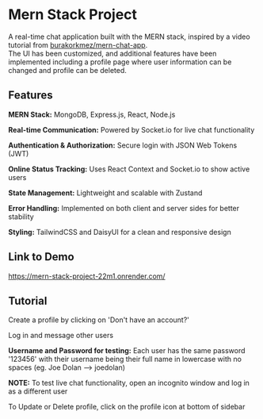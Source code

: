# Mern Stack Project 
A real-time chat application built with the MERN stack, inspired by a video tutorial from [burakorkmez/mern-chat-app](https://github.com/burakorkmez/mern-chat-app).  
The UI has been customized, and additional features have been implemented including a profile page where user information can be changed and profile can be deleted. 
## Features 
**MERN Stack:** MongoDB, Express.js, React, Node.js

**Real-time Communication:** Powered by Socket.io for live chat functionality

**Authentication & Authorization:** Secure login with JSON Web Tokens (JWT)

**Online Status Tracking:** Uses React Context and Socket.io to show active users

**State Management:** Lightweight and scalable with Zustand

**Error Handling:** Implemented on both client and server sides for better stability

**Styling:** TailwindCSS and DaisyUI for a clean and responsive design

## Link to Demo 
https://mern-stack-project-22m1.onrender.com/ 

## Tutorial

Create a profile by clicking on 'Don't have an account?'

Log in and message other users 

**Username and Password for testing:** Each user has the same password '123456' with their username being their full name in lowercase with no spaces (eg. Joe Dolan --> joedolan) 

**NOTE:** To test live chat functionality, open an incognito window and log in as a different user

To Update or Delete profile, click on the profile icon at bottom of sidebar




